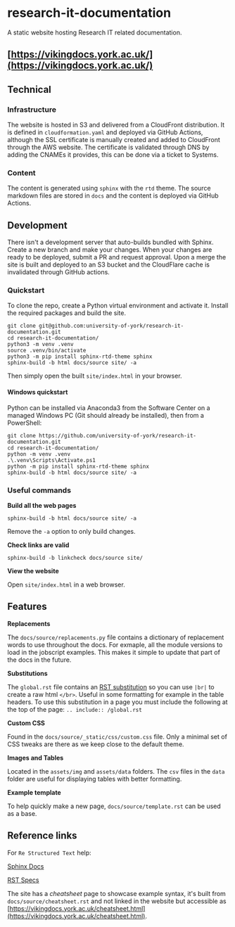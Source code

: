 # research-it-documentation
A static website hosting Research IT related documentation.

## [https://vikingdocs.york.ac.uk/](https://vikingdocs.york.ac.uk/)

## Technical

### Infrastructure

The website is hosted in S3 and delivered from a CloudFront distribution.
It is defined in `cloudformation.yaml` and deployed via GitHub Actions, although the SSL certificate is manually created and added to CloudFront through the AWS website.
The certificate is validated through DNS by adding the CNAMEs it provides, this can be done via a ticket to Systems.

### Content

The content is generated using `sphinx` with the `rtd` theme.
The source markdown files are stored in `docs` and the content is deployed via GitHub Actions.

## Development

There isn't a development server that auto-builds bundled with Sphinx. Create a new branch and make your changes.
When your changes are ready to be deployed, submit a PR and request approval. Upon a merge the site is built and deployed to an S3 bucket and the CloudFlare cache is invalidated through GitHub actions.

### Quickstart

To clone the repo, create a Python virtual environment and activate it. Install the required packages and build the site.

    git clone git@github.com:university-of-york/research-it-documentation.git
    cd research-it-documentation/
    python3 -m venv .venv
    source .venv/bin/activate
    python3 -m pip install sphinx-rtd-theme sphinx
    sphinx-build -b html docs/source site/ -a

Then simply open the built `site/index.html` in your browser.

#### Windows quickstart

Python can be installed via Anaconda3 from the Software Center on a managed Windows PC (Git should already be installed), then from a PowerShell:

    git clone https://github.com/university-of-york/research-it-documentation.git
    cd research-it-documentation/
    python -m venv .venv
    .\.venv\Scripts\Activate.ps1
    python -m pip install sphinx-rtd-theme sphinx
    sphinx-build -b html docs/source site/ -a

### Useful commands

**Build all the web pages**

`sphinx-build -b html docs/source site/ -a`

Remove the `-a` option to only build changes.

**Check links are valid**

`sphinx-build -b linkcheck docs/source site/`

**View the website**

Open `site/index.html` in a web browser.

## Features

**Replacements**

The `docs/source/replacements.py` file contains a dictionary of replacement words to use throughout the docs. For exmaple, all the module versions to load in the jobscript examples. This makes it simple to update that part of the docs in the future.

**Substitutions**

The `global.rst` file contains an [RST substitution](https://docutils.sourceforge.io/docs/ref/rst/restructuredtext.html#substitution-definitions) so you can use `|br|` to create a raw html `</br>`. Useful in some formatting for example in the table headers. To use this substitution in a page  you must include the following at the top of the page: `.. include:: /global.rst`

**Custom CSS**

Found in the `docs/source/_static/css/custom.css` file. Only a minimal set of CSS tweaks are there as we keep close to the default theme.

**Images and Tables**

Located in the `assets/img` and `assets/data` folders. The `csv` files in the `data` folder are useful for displaying tables with better formatting.

**Example template**

To help quickly make a new page, `docs/source/template.rst` can be used as a base.

## Reference links

For `Re Structured Text` help:

[Sphinx Docs](https://www.sphinx-doc.org/en/master/index.html)

[RST Specs](https://docutils.sourceforge.io/docs/ref/rst/restructuredtext.html)

The site has a *cheatsheet* page to showcase example syntax, it's built from `docs/source/cheatsheet.rst` and not linked in the website but accessible as [https://vikingdocs.york.ac.uk/cheatsheet.html](https://vikingdocs.york.ac.uk/cheatsheet.html).


